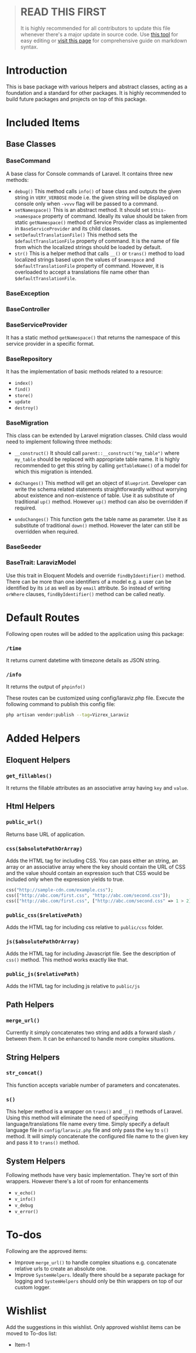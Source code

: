 > # READ THIS FIRST
> It is highly recommended for all contributors to update this file whenever there's a major update in source code. Use [this tool](https://stackedit.io/app#) for easy editing or [visit this page](https://help.github.com/articles/basic-writing-and-formatting-syntax/) for comprehensive guide on markdown syntax.

# Introduction
This is base package with various helpers and abstract classes, acting as a foundation and a standard for other packages. It is highly recommended to build future packages and projects on top of this package.

# Included Items
## Base Classes
### BaseCommand
A base class for Console commands of Laravel. It contains three new methods:
- `debug()`
This method calls `info()` of base class and outputs the given string in `VERY_VERBOSE` mode i.e. the given string will be displayed on console only when `-vvvv` flag will be passed to a command.
- `setNamespace()`
This is an abstract method. It should set `$this->namespace` property of command. Ideally its value should be taken from static `getNamespace()` method of Service Provider class as implemented in `BaseServiceProvider` and its child classes.
- `setDefaultTranslationFile()`
This method sets the `$defaultTranslationFile` property of command. It is the name of file from which the localized strings should be loaded by default.
- `str()`
This is a helper method that calls `__()` or `trans()` method to load localized strings based upon the values of `$namespace` and `$defaultTranslationFile` property of command. However, it is overloaded to accept a translations file name other than `$defaultTranslationFile`.

### BaseException
### BaseController
### BaseServiceProvider
It has a static method `getNamespace()` that returns the namespace of this service provider in a specific format.
### BaseRepository
It has the implementation of basic methods related to a resource:
- `index()`
- `find()`
- `store()`
- `update`
- `destroy()`

### BaseMigration
This class can be extended by Laravel migration classes. Child class would need to implement following three methods:
- `__construct()`
It should call `parent::__construct("my_table")` where `my_table` should be replaced with appropriate table name. It is highly recommended to get this string by calling `getTableName()` of a model for which this migration is intended.

- `doChanges()`
This method will get an object of `Blueprint`. Developer can write the schema related statements straightforwardly without worrying about existence and non-existence of table. Use it as substitute of traditional `up()` method. However `up()` method can also be overridden if required.
- `undoChanges()`
This function gets the table name as parameter. Use it as substitute of traditional `down()` method. However the later can still be overridden when required.

### BaseSeeder
### BaseTrait: LaravizModel
Use this trait in Eloquent Models and override `findByIdentifier()` method. There can be more than one identifiers of a model e.g. a user can be identified by its `id` as well as by `email` attribute. So instead of writing `orWhere` clauses, `findByIdentifier()` method can be called neatly.

# Default Routes
Following open routes will be added to the application using this package:
### `/time`
It returns current datetime with timezone details as JSON string.

### `/info`
It returns the output of `phpinfo()`

These routes can be customized using config/laraviz.php file. Execute the following command to publish this config file:

``` bash
php artisan vendor:publish --tag=Vizrex_Laraviz
```

# Added Helpers
## Eloquent Helpers
### `get_fillables()`
It returns the fillable attributes as an associative array having `key` and `value`.

## Html Helpers
### `public_url()`
Returns base URL of application.

### `css($absolutePathOrArray)`
Adds the HTML tag for including CSS. You can pass either an string, an array or an associative array where the key should contain the URL of CSS and the value should contain an expression such that CSS would be included only when the expression yields to true.
``` php
css("http://sample-cdn.com/example.css");
css(["http://abc.com/first.css", "http://abc.com/second.css"]);
css(["http://abc.com/first.css", ["http://abc.com/second.css" => 1 > 2], "http://www.example.com/main.css"]);
```
###  `public_css($relativePath)`
Adds the HTML tag for including css relative to `public/css` folder.
### `js($absolutePathOrArray)`
Adds the HTML tag for including Javascript file. See the description of `css()` method. This method works exactly like that.
### `public_js($relativePath)`
Adds the HTML tag for including js relative to `public/js` 
## Path Helpers
### `merge_url()`
Currently it simply concatenates two string and adds a forward slash `/` between them. It can be enhanced to handle more complex situations.

## String Helpers
### `str_concat()`
This function accepts variable number of parameters and concatenates.

### `s()`
This helper method is a wrapper on `trans()` and `__()` methods of Laravel. Using this method will eliminate the need of specifying language/translations file name every time. Simply specify a default language file in `config/laraviz.php` file and only pass the `key` to `s()` method. It will simply concatenate the configured file name to the given key and pass it to `trans()` method.

## System Helpers
Following methods have very basic implementation. They're sort of thin wrappers. However there's a lot of room for enhancements
- `v_echo()`
- `v_info()`
- `v_debug`
- `v_error()`

# To-dos
Following are the approved items:
- Improve `merge_url()` to handle complex situations e.g. concatenate relative urls to create an absolute one.
- Improve `SystemHelpers`. Ideally there should be a separate package for logging and `SystemHelpers` should only be thin wrappers on top of our custom logger.

# Wishlist
Add the suggestions in this wishlist. Only approved wishlist items can be moved to To-dos list:
- Item-1